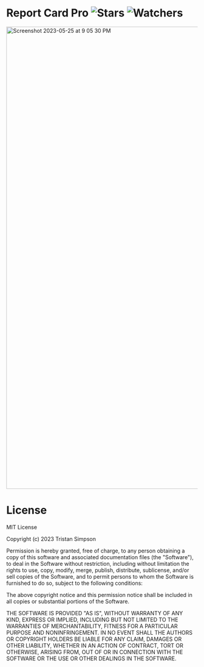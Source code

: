 # Report Card Pro ![Stars](https://img.shields.io/github/stars/realTristan/ReportCardPro?color=brightgreen) ![Watchers](https://img.shields.io/github/watchers/realTristan/ReportCardPro?label=Watchers)
<img width="1214" alt="Screenshot 2023-05-25 at 9 05 30 PM" src="https://github.com/realTristan/ReportCardPro/assets/75189508/8887de4b-afd0-4d86-999c-d17fab474c16">

# License 
MIT License

Copyright (c) 2023 Tristan Simpson

Permission is hereby granted, free of charge, to any person obtaining a copy
of this software and associated documentation files (the "Software"), to deal
in the Software without restriction, including without limitation the rights
to use, copy, modify, merge, publish, distribute, sublicense, and/or sell
copies of the Software, and to permit persons to whom the Software is
furnished to do so, subject to the following conditions:

The above copyright notice and this permission notice shall be included in all
copies or substantial portions of the Software.

THE SOFTWARE IS PROVIDED "AS IS", WITHOUT WARRANTY OF ANY KIND, EXPRESS OR
IMPLIED, INCLUDING BUT NOT LIMITED TO THE WARRANTIES OF MERCHANTABILITY,
FITNESS FOR A PARTICULAR PURPOSE AND NONINFRINGEMENT. IN NO EVENT SHALL THE
AUTHORS OR COPYRIGHT HOLDERS BE LIABLE FOR ANY CLAIM, DAMAGES OR OTHER
LIABILITY, WHETHER IN AN ACTION OF CONTRACT, TORT OR OTHERWISE, ARISING FROM,
OUT OF OR IN CONNECTION WITH THE SOFTWARE OR THE USE OR OTHER DEALINGS IN THE
SOFTWARE.
